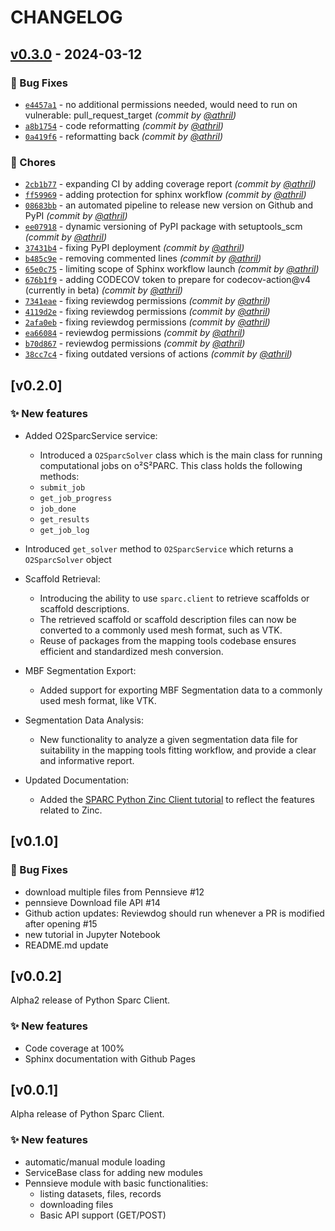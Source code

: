# CHANGELOG

## [v0.3.0] - 2024-03-12
### :bug: Bug Fixes
- [`e4457a1`](https://github.com/nih-sparc/sparc.client/commit/e4457a1e783fdd4bdaad259de5b4e64f271ed20c) - no additional permissions needed, would need to run on vulnerable: pull_request_target *(commit by [@athril](https://github.com/athril))*
- [`a8b1754`](https://github.com/nih-sparc/sparc.client/commit/a8b17546d4988a2036df66451abb94c85b217740) - code reformatting *(commit by [@athril](https://github.com/athril))*
- [`0a419f6`](https://github.com/nih-sparc/sparc.client/commit/0a419f6f95b37669c5c8f44fb126c3e6aaae6351) - reformatting back *(commit by [@athril](https://github.com/athril))*

### :wrench: Chores
- [`2cb1b77`](https://github.com/nih-sparc/sparc.client/commit/2cb1b77e3faca44089f483ad323656b5aa01f985) - expanding CI by adding coverage report *(commit by [@athril](https://github.com/athril))*
- [`ff59969`](https://github.com/nih-sparc/sparc.client/commit/ff59969313c37a548282e64a0f9e476d77b444a5) - adding protection for sphinx workflow *(commit by [@athril](https://github.com/athril))*
- [`08683bb`](https://github.com/nih-sparc/sparc.client/commit/08683bb2a0f00f11f0898978e96236ce26f7c479) - an automated pipeline to release new version on Github and PyPI *(commit by [@athril](https://github.com/athril))*
- [`ee07918`](https://github.com/nih-sparc/sparc.client/commit/ee0791851daea7d0ea0dd48a3db5bfee96fbefaa) - dynamic versioning of PyPI package with setuptools_scm *(commit by [@athril](https://github.com/athril))*
- [`37431b4`](https://github.com/nih-sparc/sparc.client/commit/37431b42ead4eae38d8adbacafabb78bbb82f292) - fixing PyPI deployment *(commit by [@athril](https://github.com/athril))*
- [`b485c9e`](https://github.com/nih-sparc/sparc.client/commit/b485c9e6c3d827a9abe1f0f1ab95e981e5ff31aa) - removing commented lines *(commit by [@athril](https://github.com/athril))*
- [`65e0c75`](https://github.com/nih-sparc/sparc.client/commit/65e0c7528803a3d1292526830574213c1f2b55bd) - limiting scope of Sphinx workflow launch *(commit by [@athril](https://github.com/athril))*
- [`676b1f9`](https://github.com/nih-sparc/sparc.client/commit/676b1f9f7d34a661c03fd62b0d11fde48a16e938) - adding CODECOV token to prepare for codecov-action@v4 (currently in beta) *(commit by [@athril](https://github.com/athril))*
- [`7341eae`](https://github.com/nih-sparc/sparc.client/commit/7341eaebf1323a1aa98150038b321d6da190f42b) - fixing reviewdog permissions *(commit by [@athril](https://github.com/athril))*
- [`4119d2e`](https://github.com/nih-sparc/sparc.client/commit/4119d2ebf0bad418895f505704d3b36da5fb376c) - fixing reviewdog permissions *(commit by [@athril](https://github.com/athril))*
- [`2afa0eb`](https://github.com/nih-sparc/sparc.client/commit/2afa0eb4ca6260ce1438d6bceb796c7b90a2d6c2) - fixing reviewdog permissions *(commit by [@athril](https://github.com/athril))*
- [`ea66084`](https://github.com/nih-sparc/sparc.client/commit/ea660848a269fb9b842c2db2e42a0d586ab23886) - reviewdog permissions *(commit by [@athril](https://github.com/athril))*
- [`b70d867`](https://github.com/nih-sparc/sparc.client/commit/b70d8672d202e25a7b74058a290063c3eb6eef9b) - reviewdog permissions *(commit by [@athril](https://github.com/athril))*
- [`38cc7c4`](https://github.com/nih-sparc/sparc.client/commit/38cc7c4b730b52e8176f3be17146acb10163d9bc) - fixing outdated versions of actions *(commit by [@athril](https://github.com/athril))*


## [v0.2.0]

### :sparkles: New features

- Added O2SparcService service:

  * Introduced a `O2SparcSolver` class which is the main class for running computational jobs on o²S²PARC. This class holds the following methods:
  * `submit_job`
  * `get_job_progress`
  * `job_done`
  * `get_results`
  * `get_job_log`

- Introduced `get_solver` method to `O2SparcService` which returns a `O2SparcSolver` object

- Scaffold Retrieval:

  * Introducing the ability to use `sparc.client` to retrieve scaffolds or scaffold descriptions.
  * The retrieved scaffold or scaffold description files can now be converted to a commonly used mesh format, such as VTK.
  * Reuse of packages from the mapping tools codebase ensures efficient and standardized mesh conversion.

- MBF Segmentation Export:

  * Added support for exporting MBF Segmentation data to a commonly used mesh format, like VTK.

- Segmentation Data Analysis:

  * New functionality to analyze a given segmentation data file for suitability in the mapping tools fitting workflow, and provide a clear and informative report.

- Updated Documentation:

  * Added the [SPARC Python Zinc Client tutorial](https://github.com/nih-sparc/sparc.client/blob/main/docs/tutorial-zinc.ipynb) to reflect the features related to Zinc.


## [v0.1.0]

### :bug: Bug Fixes

- download multiple files from Pennsieve #12
- pennsieve Download file API #14
- Github action updates: Reviewdog should run whenever a PR is modified after opening #15
- new tutorial in Jupyter Notebook
- README.md update

## [v0.0.2]

Alpha2 release of Python Sparc Client.

### :sparkles: New features

- Code coverage at 100%
- Sphinx documentation with Github Pages

## [v0.0.1]

Alpha release of Python Sparc Client.

### :sparkles: New features

- automatic/manual module loading
- ServiceBase class for adding new modules
- Pennsieve module with basic functionalities:
  * listing datasets, files, records
  * downloading files
  * Basic API support (GET/POST)

[v0.3.0]: https://github.com/nih-sparc/sparc.client/compare/v0.2.0...v0.3.0